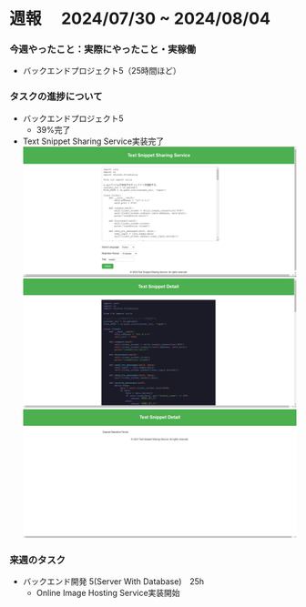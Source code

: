 # 週報　 2024/07/30 ~ 2024/08/04

### 今週やったこと：実際にやったこと・実稼働

- バックエンドプロジェクト5（25時間ほど）

### タスクの進捗について

- バックエンドプロジェクト5 
  - 39%完了
- Text Snippet Sharing Service実装完了
![alt text](<スクリーンショット 2024-08-04 2153101.png>)
![alt text](<スクリーンショット 2024-08-04 215340.png>)
![alt text](<スクリーンショット 2024-08-04 215245.png>)
### 来週のタスク

- バックエンド開発 5(Server With Database)　25h
  - Online Image Hosting Service実装開始